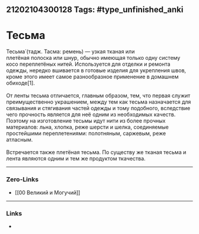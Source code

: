 21202104300128
Tags: #type_unfinished_anki 
---
# Тесьма

Тесьма́ (тадж. Тасма: ремень) — узкая тканая или плетёная полоска или шнур, обычно имеющая только одну систему косо переплетёных нитей. Используется для отделки и ремонта одежды, нередко вшивается в готовые изделия для укрепления швов, кроме этого имеет самое разнообразное применение в домашнем обиходе[1].<br><br>От ленты тесьма отличается, главным образом, тем, что первая служит преимущественно украшением, между тем как тесьма назначается для связывания и стягивания частей одежды и тому подобного, вследствие чего прочность является для неё одним из необходимых качеств. Поэтому на изготовление тесьмы идут нити из более прочных материалов: льна, хлопка, реже шерсти и шелка, соединяемые простейшими переплетениями: полотняным, саржевым, реже атласным.<br><br>Встречается также плетёная тесьма. По существу же тканая тесьма и лента являются одним и тем же продуктом ткачества.

---
### Zero-Links
- [[00 Великий и Могучий]]
---
### Links
-